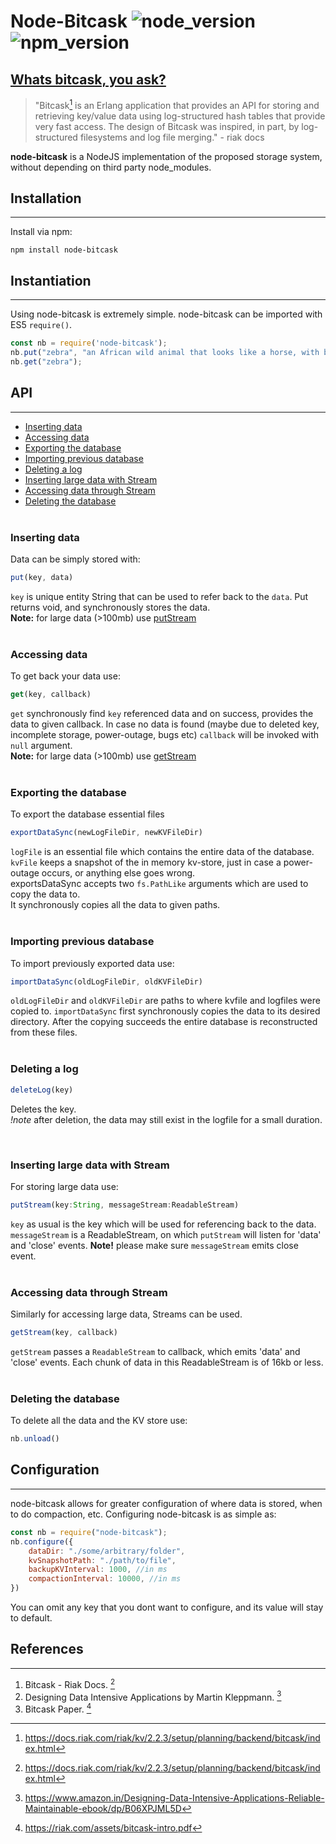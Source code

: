# Node-Bitcask ![node_version](https://img.shields.io/badge/node-lts-brightgreen) ![npm_version](https://img.shields.io/badge/npm-8.5.3-yellowgreen)

## [Whats bitcask, you ask?](https://docs.riak.com/riak/kv/2.2.3/setup/planning/backend/bitcask/index.html)

>"Bitcask[^1] is an Erlang application that provides an API for storing and retrieving key/value data using log-structured hash tables that provide very fast access. The design of Bitcask was inspired, in part, by log-structured filesystems and log file merging." - riak docs
 

**node-bitcask** is a NodeJS implementation of the proposed storage system, without depending on third party node_modules.

## Installation
---
Install via npm: 
```properties
npm install node-bitcask
```

## Instantiation
---
Using node-bitcask is extremely simple. node-bitcask can be imported with ES5 `require()`.
```js
const nb = require('node-bitcask');
nb.put("zebra", "an African wild animal that looks like a horse, with black or brown and white lines on its body");
nb.get("zebra");
```

## API
---
- [Inserting data](#inserting-data)
- [Accessing data](#accessing-data)
- [Exporting the database](#Exporting-the-database)
- [Importing previous database](#Importing-previous-database)
- [Deleting a log](#Deleting-a-log)
- [Inserting large data with Stream](#Inserting-large-data-with-Stream)
- [Accessing data through Stream](#Accessing-data-through-Stream)
- [Deleting the database](#Deleting-the-database)
<br><br>
### **Inserting data**
Data can be simply stored with:
```js
put(key, data)
```
`key` is unique entity String that can be used to refer back to the  `data`. Put returns void, and synchronously stores the data.<br>
**Note:** for large data (>100mb) use [putStream](#Inserting-large-data-with-Stream)
<br><br>

### **Accessing data**
To get back your data use:
```js
get(key, callback)
```
`get` synchronously find `key` referenced data and on success, provides the data to given callback. In case no data is found (maybe due to deleted key, incomplete storage, power-outage, bugs etc) `callback` will be invoked with `null` argument.<br>
**Note:** for large data (>100mb) use [getStream](#Accessing-data-through-Stream)<br><br>

### **Exporting the database**
To export the database essential files
```js
exportDataSync(newLogFileDir, newKVFileDir)
```
`logFile` is an essential file which contains the entire data of the database.
`kvFile` keeps a snapshot of the in memory kv-store, just in case a power-outage occurs, or anything else goes wrong. <br>
exportsDataSync accepts two `fs.PathLike` arguments which are used to copy the data to. <br>
It synchronously copies all the data to given paths.<br><br>

### **Importing previous database**
To import previously exported data use:
```js
importDataSync(oldLogFileDir, oldKVFileDir)
```
`oldLogFileDir` and `oldKVFileDir` are paths to where kvfile and logfiles were copied to. `importDataSync` first synchronously copies the data to its desired directory. After the copying succeeds the entire database is reconstructed from these files.<br><br>

### **Deleting a log**

```js
deleteLog(key)
```
Deletes the key. <br>
*!note* after deletion, the data may still exist in the logfile for a small duration. 
<!-- actually the key still exists in the kv store but it is marked as a tombstone. The data is technically deleted when the compaction process starts. The compaction process reduces the size of logfile. -->
<br>

### **Inserting large data with Stream**
For storing large data use:
```js
putStream(key:String, messageStream:ReadableStream)
```
`key` as usual is the key which will be used for referencing back to the data.<br>
`messageStream` is a ReadableStream, on which `putStream` will listen for 'data' and 'close' events.
    **Note!** please make sure `messageStream` emits close event.<br><br>

### **Accessing data through Stream**
Similarly for accessing large data, Streams can be used.
```js
getStream(key, callback)
```
`getStream` passes a `ReadableStream` to callback, which emits 'data' and 'close' events. Each chunk of data in this ReadableStream is of 16kb or less.<br><br>

### **Deleting the database**
To delete all the data and the KV store use:
```js
nb.unload()
```

## Configuration
---
node-bitcask allows for greater configuration of where data is stored, when to do compaction, etc. Configuring node-bitcask is as simple as: 
```js
const nb = require("node-bitcask");
nb.configure({
    dataDir: "./some/arbitrary/folder",
    kvSnapshotPath: "./path/to/file",
    backupKVInterval: 1000, //in ms
    compactionInterval: 10000, //in ms
})
```
You can omit any key that you dont want to configure, and its value will stay to default.

## References
---
1. Bitcask - Riak Docs. [^1]
2. Designing Data Intensive Applications by Martin Kleppmann. [^2]
3. Bitcask Paper. [^3]


[^1]: https://docs.riak.com/riak/kv/2.2.3/setup/planning/backend/bitcask/index.html
[^2]: https://www.amazon.in/Designing-Data-Intensive-Applications-Reliable-Maintainable-ebook/dp/B06XPJML5D
[^3]: https://riak.com/assets/bitcask-intro.pdf

